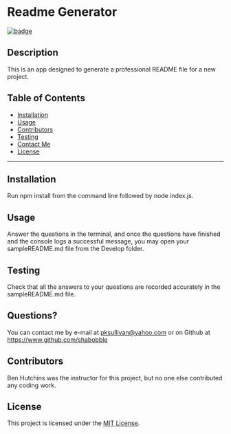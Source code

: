 
  
  # Readme Generator
  
  [![badge](https://img.shields.io/badge/license-MIT-green)](https://choosealicense.com/licenses/mit)

  ## Description 
 This is an app designed to generate a professional README file for a new project. 

  ## Table of Contents 
 - [Installation](#installation) 
- [Usage](#usage) 
- [Contributors](#contributors) 
- [Testing](#testing) 
- [Contact Me](#contactMe) 
- [License](#license) 


---

  ## Installation 
 Run npm install from the command line followed by node index.js.

  ## Usage 
 Answer the questions in the terminal, and once the questions have finished and the console logs a successful message, you may open your sampleREADME.md file from the Develop folder.

  ## Testing 
 Check that all the answers to your questions are recorded accurately in the sampleREADME.md file. 

  ## Questions? 
 You can contact me by e-mail at pksullivan@yahoo.com or on Github at https://www.github.com/shabobble

  ## Contributors 
 Ben Hutchins was the instructor for this project, but no one else contributed any coding work. 

  ## __License__ 
 This project is licensed under the [MIT License](https://choosealicense.com/licenses/mit). 